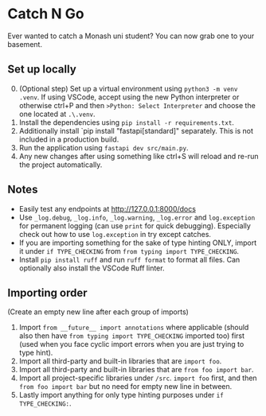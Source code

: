 # Catch N Go

Ever wanted to catch a Monash uni student? You can now grab one to your basement.

## Set up locally
0. (Optional step) Set up a virtual environment using `python3 -m venv .venv`. If using VSCode, accept using the new Python interpreter or otherwise ctrl+P and then `>Python: Select Interpreter` and choose the one located at `.\.venv`.
1. Install the dependencies using `pip install -r requirements.txt`.
2. Additionally install `pip install "fastapi[standard]" separately. This is not included in a production build.
3. Run the application using `fastapi dev src/main.py`.
4. Any new changes after using something like ctrl+S will reload and re-run the project automatically.

## Notes
- Easily test any endpoints at http://127.0.0.1:8000/docs 
- Use `_log.debug`, `_log.info`, `_log.warning`, `_log.error` and `log.exception` for permanent logging (can use `print` for quick debugging). Especially check out how to use `log.exception` in try except catches.
- If you are importing something for the sake of type hinting ONLY, import it under `if TYPE_CHECKING` from `from typing import TYPE_CHECKING`.
- Install `pip install ruff` and run `ruff format` to format all files. Can optionally also install the VSCode Ruff linter.

## Importing order
(Create an empty new line after each group of imports)
1. Import `from __future__ import annotations` where applicable (should also then have `from typing import TYPE_CHECKING` imported too) first (used when you face cyclic import errors when you are just trying to type hint).
2. Import all third-party and built-in libraries that are `import foo`.
3. Import all third-party and built-in libraries that are `from foo import bar`.
4. Import all project-specific libraries under `/src`. `import foo` first, and then `from foo import bar` but no need for empty new line in between.
5. Lastly import anything for only type hinting purposes under `if TYPE_CHECKING:`.

